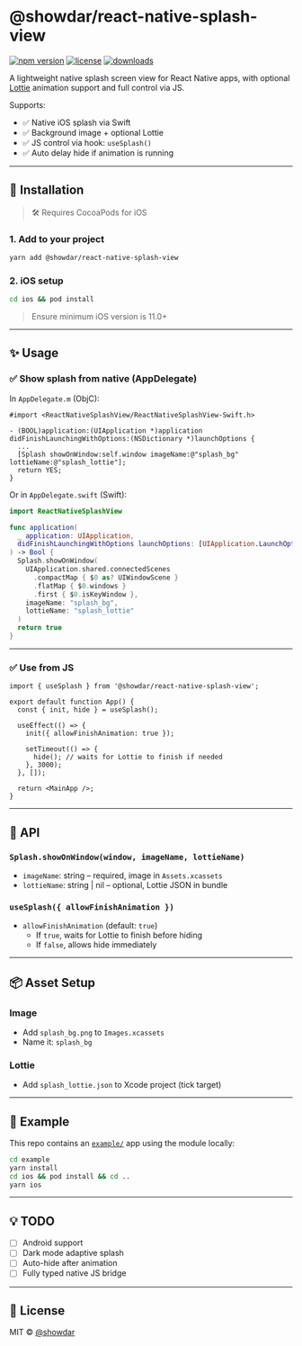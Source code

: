 # @showdar/react-native-splash-view

[![npm version](https://img.shields.io/npm/v/@showdar/react-native-splash-view)](https://www.npmjs.com/package/@showdar/react-native-splash-view)
[![license](https://img.shields.io/npm/l/@showdar/react-native-splash-view)](./LICENSE)
[![downloads](https://img.shields.io/npm/dm/@showdar/react-native-splash-view)](https://www.npmjs.com/package/@showdar/react-native-splash-view)

A lightweight native splash screen view for React Native apps, with optional [Lottie](https://airbnb.io/lottie/#/) animation support and full control via JS.

Supports:

- ✅ Native iOS splash via Swift
- ✅ Background image + optional Lottie
- ✅ JS control via hook: `useSplash()`
- ✅ Auto delay hide if animation is running

---

## 🚀 Installation

> 🛠 Requires CocoaPods for iOS

### 1. Add to your project

```sh
yarn add @showdar/react-native-splash-view
```

### 2. iOS setup

```sh
cd ios && pod install
```

> Ensure minimum iOS version is 11.0+

---

## ✨ Usage

### ✅ Show splash from native (AppDelegate)

In `AppDelegate.m` (ObjC):

```objc
#import <ReactNativeSplashView/ReactNativeSplashView-Swift.h>

- (BOOL)application:(UIApplication *)application didFinishLaunchingWithOptions:(NSDictionary *)launchOptions {
  ...
  [Splash showOnWindow:self.window imageName:@"splash_bg" lottieName:@"splash_lottie"];
  return YES;
}
```

Or in `AppDelegate.swift` (Swift):

```swift
import ReactNativeSplashView

func application(
  _ application: UIApplication,
  didFinishLaunchingWithOptions launchOptions: [UIApplication.LaunchOptionsKey: Any]?
) -> Bool {
  Splash.showOnWindow(
    UIApplication.shared.connectedScenes
      .compactMap { $0 as? UIWindowScene }
      .flatMap { $0.windows }
      .first { $0.isKeyWindow },
    imageName: "splash_bg",
    lottieName: "splash_lottie"
  )
  return true
}
```

---

### ✅ Use from JS

```tsx
import { useSplash } from '@showdar/react-native-splash-view';

export default function App() {
  const { init, hide } = useSplash();

  useEffect(() => {
    init({ allowFinishAnimation: true });

    setTimeout(() => {
      hide(); // waits for Lottie to finish if needed
    }, 3000);
  }, []);

  return <MainApp />;
}
```

---

## 🧩 API

### `Splash.showOnWindow(window, imageName, lottieName)`
- `imageName`: string – required, image in `Assets.xcassets`
- `lottieName`: string | nil – optional, Lottie JSON in bundle

### `useSplash({ allowFinishAnimation })`

- `allowFinishAnimation` (default: `true`)
  - If `true`, waits for Lottie to finish before hiding
  - If `false`, allows hide immediately

---

## 📦 Asset Setup

### Image

- Add `splash_bg.png` to `Images.xcassets`
- Name it: `splash_bg`

### Lottie

- Add `splash_lottie.json` to Xcode project (tick target)

---

## 🧪 Example

This repo contains an [`example/`](./example/) app using the module locally:

```sh
cd example
yarn install
cd ios && pod install && cd ..
yarn ios
```

---

## 💡 TODO

- [ ] Android support
- [ ] Dark mode adaptive splash
- [ ] Auto-hide after animation
- [ ] Fully typed native JS bridge

---

## 📄 License

MIT © [@showdar](https://github.com/caongocquy)